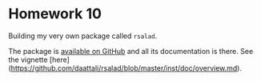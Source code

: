 # Homework 10 

Building my very own package called `rsalad`.

The package is [available on GitHub](https://github.com/daattali/rsalad) and all
its documentation is there.  See the vignette
[here] (https://github.com/daattali/rsalad/blob/master/inst/doc/overview.md).
